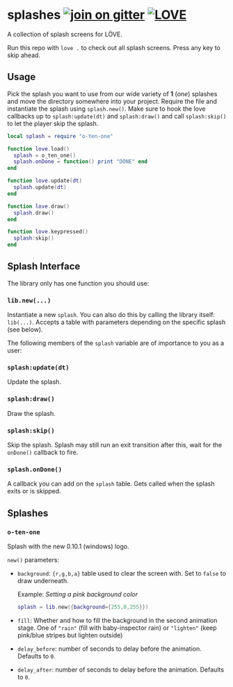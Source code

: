 splashes [![join on gitter](https://badges.gitter.im/love2d-community/splashes.svg)](https://gitter.im/love2d-community/splashes) [![LOVE](https://img.shields.io/badge/L%C3%96VE-0.10.1-EA316E.svg)](http://love2d.org/)
========
A collection of splash screens for LÖVE.

Run this repo with `love .` to check out all splash screens.
Press any key to skip ahead.

Usage
-----
Pick the splash you want to use from our wide variety of **1** (*one*) splashes and move the directory somewhere into your project.
Require the file and instantiate the splash using `splash.new()`.
Make sure to hook the love callbacks up to `splash:update(dt)` and `splash:draw()` and call `splash:skip()` to let the player skip the splash.

```lua
local splash = require "o-ten-one"

function love.load()
  splash = o_ten_one()
  splash.onDone = function() print "DONE" end
end

function love.update(dt)
  splash.update(dt)
end

function love.draw()
  splash.draw()
end

function love.keypressed()
  splash:skip()
end
```

Splash Interface
----------------

The library only has one function you should use:

### `lib.new(...)`
Instantiate a new `splash`.
You can also do this by calling the library itself: `lib(...)`.
Accepts a table with parameters depending on the specific splash (see below).

The following members of the `splash` variable are of importance to you as a user:

### `splash:update(dt)`
Update the splash.

### `splash:draw()`
Draw the splash.

### `splash:skip()`
Skip the splash.
Splash may still run an exit transition after this, wait for the `onDone()` callback to fire.

### `splash.onDone()`
A callback you can add on the `splash` table.
Gets called when the splash exits or is skipped.

Splashes
--------

### `o-ten-one`
Splash with the new 0.10.1 (windows) logo.

`new()` parameters:

* `background`: `{r,g,b,a}` table used to clear the screen with.
  Set to `false` to draw underneath.

  Example: _Setting a pink background color_

  ```lua
  splash = lib.new({background={255,0,255}})
  ```

* `fill`: Whether and how to fill the background in the second animation stage.
  One of `"rain"` (fill with baby-inspector rain) or `"lighten"` (keep pink/blue stripes but lighten outside)

* `delay_before`: number of seconds to delay before the animation.
  Defaults to `0`.

* `delay_after`: number of seconds to delay before the animation.
  Defaults to `0`.
